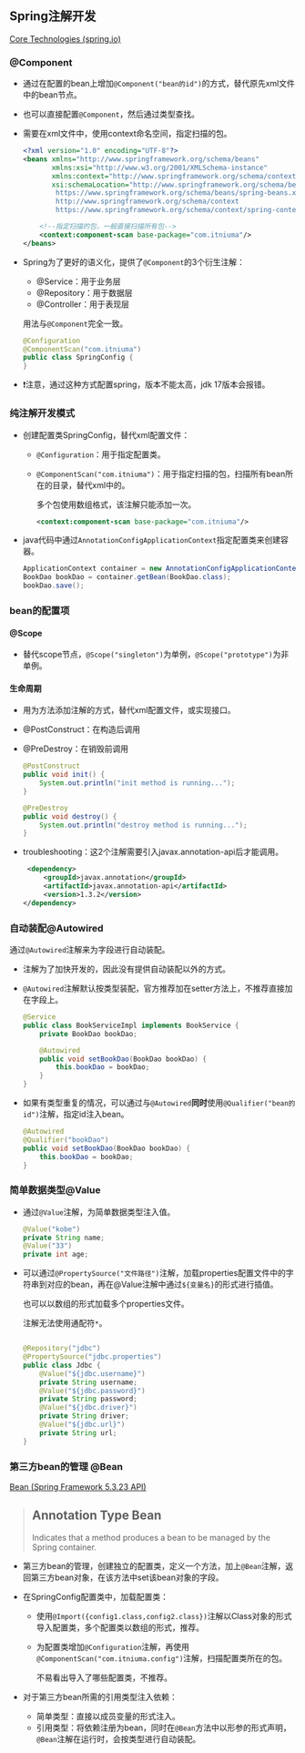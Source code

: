 ## Spring注解开发

[Core Technologies (spring.io)](https://docs.spring.io/spring-framework/docs/current/reference/html/core.html#spring-core)

### @Component

* 通过在配置的bean上增加`@Component("bean的id")`的方式，替代原先xml文件中的bean节点。

* 也可以直接配置`@Component`，然后通过类型查找。

* 需要在xml文件中，使用context命名空间，指定扫描的包。

  ```xml
  <?xml version="1.0" encoding="UTF-8"?>
  <beans xmlns="http://www.springframework.org/schema/beans"
         xmlns:xsi="http://www.w3.org/2001/XMLSchema-instance"
         xmlns:context="http://www.springframework.org/schema/context"
         xsi:schemaLocation="http://www.springframework.org/schema/beans
          https://www.springframework.org/schema/beans/spring-beans.xsd
          http://www.springframework.org/schema/context
          https://www.springframework.org/schema/context/spring-context.xsd">
  
      <!--指定扫描的包，一般直接扫描所有包-->
      <context:component-scan base-package="com.itniuma"/>
  </beans>
  ```

* Spring为了更好的语义化，提供了`@Component`的3个衍生注解：

  * @Service：用于业务层
  * @Repository：用于数据层
  * @Controller：用于表现层

  用法与`@Component`完全一致。

  ```java
  @Configuration
  @ComponentScan("com.itniuma")
  public class SpringConfig {
  }
  ```

  

* :exclamation:注意，通过这种方式配置spring，版本不能太高，jdk 17版本会报错。

### 纯注解开发模式

* 创建配置类SpringConfig，替代xml配置文件：

  * `@Configuration`：用于指定配置类。

  * `@ComponentScan("com.itniuma")`：用于指定扫描的包，扫描所有bean所在的目录，替代xml中的。

    多个包使用数组格式，该注解只能添加一次。

    ```xml
    <context:component-scan base-package="com.itniuma"/>
    ```

* java代码中通过`AnnotationConfigApplicationContext`指定配置类来创建容器。

  ```java
  ApplicationContext container = new AnnotationConfigApplicationContext(SpringConfig.class);
  BookDao bookDao = container.getBean(BookDao.class);
  bookDao.save();
  ```

### bean的配置项

#### @Scope

* 替代scope节点，`@Scope("singleton")`为单例，`@Scope("prototype")`为非单例。

#### 生命周期

* 用为方法添加注解的方式，替代xml配置文件，或实现接口。

* @PostConstruct：在构造后调用

* @PreDestroy：在销毁前调用

  ```java
  @PostConstruct
  public void init() {
      System.out.println("init method is running...");
  }
  
  @PreDestroy
  public void destroy() {
      System.out.println("destroy method is running...");
  }
  ```

* troubleshooting：这2个注解需要引入javax.annotation-api后才能调用。

  ```xml
   <dependency>
       <groupId>javax.annotation</groupId>
       <artifactId>javax.annotation-api</artifactId>
       <version>1.3.2</version>
  </dependency>
  ```

### 自动装配@Autowired

通过`@Autowired`注解来为字段进行自动装配。

* 注解为了加快开发的，因此没有提供自动装配以外的方式。

* `@Autowired`注解默认按类型装配，官方推荐加在setter方法上，不推荐直接加在字段上。

  ```java
  @Service
  public class BookServiceImpl implements BookService {
      private BookDao bookDao;
  
      @Autowired
      public void setBookDao(BookDao bookDao) {
          this.bookDao = bookDao;
      }
  }
  ```

* 如果有类型重复的情况，可以通过与`@Autowired`**同时**使用`@Qualifier("bean的id")`注解，指定id注入bean。

  ```java
  @Autowired
  @Qualifier("bookDao")
  public void setBookDao(BookDao bookDao) {
      this.bookDao = bookDao;
  }
  ```

### 简单数据类型@Value

* 通过`@Value`注解，为简单数据类型注入值。

  ```java
  @Value("kobe")
  private String name;
  @Value("33")
  private int age;
  ```

* 可以通过`@PropertySource("文件路径")`注解，加载properties配置文件中的字符串到对应的bean，再在@Value注解中通过`${变量名}`的形式进行插值。

  也可以以数组的形式加载多个properties文件。

  注解无法使用通配符`*`。

  ```java
  
  @Repository("jdbc")
  @PropertySource("jdbc.properties")
  public class Jdbc {
      @Value("${jdbc.username}")
      private String username;
      @Value("${jdbc.password}")
      private String password;
      @Value("${jdbc.driver}")
      private String driver;
      @Value("${jdbc.url}")
      private String url;
  }
  ```

### 第三方bean的管理 @Bean

[Bean (Spring Framework 5.3.23 API)](https://docs.spring.io/spring-framework/docs/current/javadoc-api/org/springframework/context/annotation/Bean.html)

>## Annotation Type Bean
>
>Indicates that a method produces a bean to be managed by the Spring container.

* 第三方bean的管理，创建独立的配置类，定义一个方法，加上`@Bean`注解，返回第三方bean对象，在该方法中set该bean对象的字段。

* 在SpringConfig配置类中，加载配置类：

  * 使用`@Import({config1.class,config2.class})`注解以Class对象的形式导入配置类，多个配置类以数组的形式，推荐。

  * 为配置类增加`@Configuration`注解，再使用`@ComponentScan("com.itniuma.config")`注解，扫描配置类所在的包。

    不易看出导入了哪些配置类，不推荐。

* 对于第三方bean所需的引用类型注入依赖：
  * 简单类型：直接以成员变量的形式注入。
  * 引用类型：将依赖注册为bean，同时在`@Bean`方法中以形参的形式声明，`@Bean`注解在运行时，会按类型进行自动装配。

